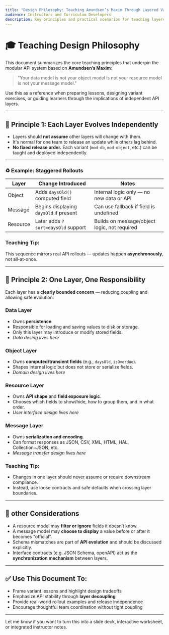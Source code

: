 ```yaml
---
title: "Design Philosophy: Teaching Amundsen’s Maxim Through Layered Variants"
audience: Instructors and Curriculum Developers
description: Key principles and practical scenarios for teaching layered API evolution using Amundsen’s Maxim.
---
```


# 🎓 Teaching Design Philosophy

This document summarizes the core teaching principles that underpin the modular API system based on **Amundsen’s Maxim**:

> "Your data model is not your object model is not your resource model is not your message model."

Use this as a reference when preparing lessons, designing variant exercises, or guiding learners through the implications of independent API layers.

---

## 🧹 Principle 1: Each Layer Evolves Independently

- Layers should **not assume** other layers will change with them.
- It's normal for one team to release an update while others lag behind.
- **No fixed release order.** Each variant (`mod-db`, `mod-object`, etc.) can be taught and deployed independently.

---

### ♻️ Example: Staggered Rollouts

| Layer     | Change Introduced                     | Notes                                         |
|-----------|----------------------------------------|-----------------------------------------------|
| Object    | Adds `daysOld()` computed field       | Internal logic only — no new data or API      |
| Message   | Begins displaying `daysOld` if present| Can use fallback if field is undefined        |
| Resource  | Later adds `?sort=daysOld` support    | Builds on message/object logic, not required  |

### Teaching Tip:
This sequence mirrors real API rollouts — updates happen **asynchronously**, not all-at-once.

---

## 🧱 Principle 2: One Layer, One Responsibility

Each layer has a **clearly bounded concern** — reducing coupling and allowing safe evolution:

### **Data Layer**
  - Owns **persistence**.
  - Responsible for loading and saving values to disk or storage.
  - Only this layer may introduce or modify stored fields.
  - _Data desing lives here_

### **Object Layer**
  - Owns **computed/transient fields** (e.g., `daysOld`, `isOverdue`).
  - Shapes internal logic but does not store or serialize fields.
  - _Domain design lives here_

### **Resource Layer**
  - Owns **API shape** and **field exposure logic**.
  - Chooses which fields to show/hide, how to group them, and in what order.
  - _User interface design lives here_

### **Message Layer**
  - Owns **serialization and encoding**.
  - Can format responses as JSON, CSV, XML, HTML, HAL, Collection+JSON, etc.
  - _Message transfer design lives here_

### Teaching Tip:
- Changes in one layer should never assume or require downstream compliance.
- Instead, use loose contracts and safe defaults when crossing layer boundaries.

---

## 🧠 other Considerations

- A resource model may **filter or ignore** fields it doesn’t know.
- A message model may **choose to display** a value before or after it becomes "official".
- Schema mismatches are part of **API evolution** and should be discussed explicitly.
- Interface contracts (e.g. JSON Schema, openAPI) act as the **synchronization mechanism** between layers.

---

## ✅ Use This Document To:
- Frame variant lessons and highlight design tradeoffs
- Emphasize API stability through **layer decoupling**
- Provide real-world rollout examples and release independence
- Encourage thoughtful team coordination without tight coupling

---

Let me know if you want to turn this into a slide deck, interactive worksheet, or integrated instructor notes.


